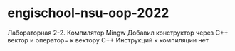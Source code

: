 # engischool-nsu-oop-2022
Лабораторная 2-2. Компилятор Mingw
Добавил конструктор через C++ вектор и оператор= к вектору С++
Инструкций к компиляции нет

